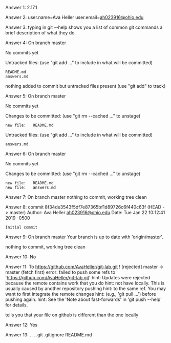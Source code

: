 Answer 1: 2.17.1

Answer 2: user.name=Ava Heller
user.email=ah023916@ohio.edu

Answer 3: typing in git --help  shows you a list of common git commands a brief description of what they do.

Answer 4:
On branch master

No commits yet

Untracked files:
  (use "git add <file>..." to include in what will be committed)

	README.md
	answers.md

nothing added to commit but untracked files present (use "git add" to track)
 
Answer 5:
On branch master

No commits yet

Changes to be committed:
  (use "git rm --cached <file>..." to unstage)

	new file:   README.md

Untracked files:
  (use "git add <file>..." to include in what will be committed)

	answers.md

Answer 6:
On branch master

No commits yet

Changes to be committed:
  (use "git rm --cached <file>..." to unstage)

	new file:   README.md
	new file:   answers.md

Answer 7:
On branch master
nothing to commit, working tree clean

Answer 8:
commit 8f34de3543f5df7e87365bf1d89726c6f440c63f (HEAD -> master)
Author: Ava Heller <ah023916@ohio.edu>
Date:   Tue Jan 22 10:12:41 2019 -0500

    Initial commit

Answer 9:
On branch master
Your branch is up to date with 'origin/master'.

nothing to commit, working tree clean

Answer 10: No

Answer 11:
To https://github.com/AvaHeller/git-lab.git
 ! [rejected]        master -> master (fetch first)
error: failed to push some refs to 'https://github.com/AvaHeller/git-lab.git'
hint: Updates were rejected because the remote contains work that you do
hint: not have locally. This is usually caused by another repository pushing
hint: to the same ref. You may want to first integrate the remote changes
hint: (e.g., 'git pull ...') before pushing again.
hint: See the 'Note about fast-forwards' in 'git push --help' for details.

tells you that your file on github is different than the one locally

Answer 12: Yes

Answer 13:
.  ..  .git  .gitignore  README.md





